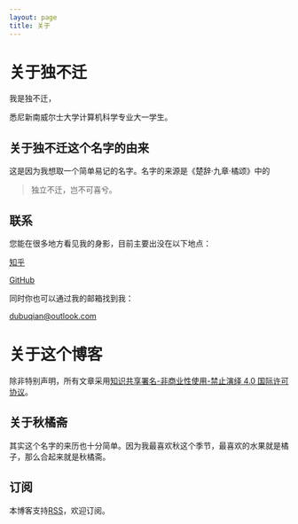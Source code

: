 ```yaml
---
layout: page
title: 关于
---
```


# 关于独不迁
我是独不迁，

悉尼新南威尔士大学计算机科学专业大一学生。

## 关于独不迁这个名字的由来
这是因为我想取一个简单易记的名字。名字的来源是《楚辞·九章·橘颂》中的

> 独立不迁，岂不可喜兮。


## 联系
您能在很多地方看见我的身影，目前主要出没在以下地点：

[知乎](https://www.zhihu.com/people/cleanxd/activities)

[GitHub](https://github.com/dubuqian)

同时你也可以通过我的邮箱找到我：

[dubuqian@outlook.com](mailto:dubuqian@outlook.com)

# 关于这个博客
除非特别声明，所有文章采用[知识共享署名-非商业性使用-禁止演绎 4.0 国际许可协议](https://creativecommons.org/licenses/by-nc-nd/4.0/)。

## 关于秋橘斋
其实这个名字的来历也十分简单。因为我最喜欢秋这个季节，最喜欢的水果就是橘子，那么合起来就是秋橘斋。

## 订阅
本博客支持[RSS](/atom.xml)，欢迎订阅。
